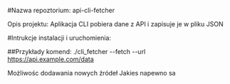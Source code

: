 #Nazwa repoztorium: api-cli-fetcher

Opis projektu:
Aplikacja CLI pobiera dane z API i zapisuje je w pliku JSON


#Intrukcje instalacji i uruchomienia:


##Przykłady komend: 
./cli_fetcher
--fetch
--url
https://api.example.com/data



Możliwośc dodawania nowych źródeł
Jakies napewno sa
